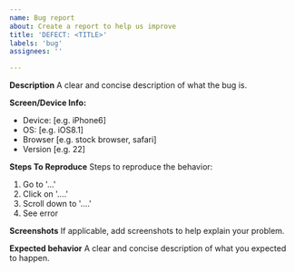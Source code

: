 ```yaml
---
name: Bug report
about: Create a report to help us improve
title: 'DEFECT: <TITLE>'
labels: 'bug'
assignees: ''

---
```



**Description**
A clear and concise description of what the bug is.

**Screen/Device Info:**
 - Device: [e.g. iPhone6]
 - OS: [e.g. iOS8.1]
 - Browser [e.g. stock browser, safari]
 - Version [e.g. 22]
 
**Steps To Reproduce**
Steps to reproduce the behavior:
1. Go to '...'
2. Click on '....'
3. Scroll down to '....'
4. See error

**Screenshots**
If applicable, add screenshots to help explain your problem.
 
**Expected behavior**
A clear and concise description of what you expected to happen.
